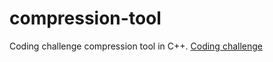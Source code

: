 # compression-tool
Coding challenge compression tool in C++. [Coding challenge](https://codingchallenges.fyi/challenges/challenge-huffman)
